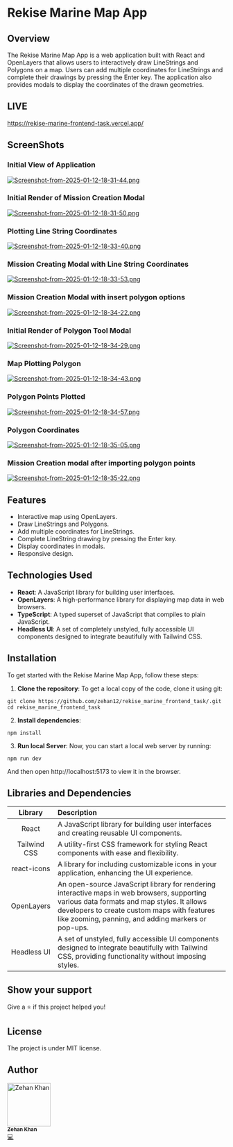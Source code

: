# Rekise Marine Map App

## Overview

The Rekise Marine Map App is a web application built with React and OpenLayers that allows users to interactively draw LineStrings and Polygons on a map. Users can add multiple coordinates for LineStrings and complete their drawings by pressing the Enter key. The application also provides modals to display the coordinates of the drawn geometries.

## LIVE

https://rekise-marine-frontend-task.vercel.app/

## ScreenShots

### Initial View of Application
[![Screenshot-from-2025-01-12-18-31-44.png](https://i.postimg.cc/FK0JSh5x/Screenshot-from-2025-01-12-18-31-44.png)](https://postimg.cc/R3VF5503)

### Initial Render of Mission Creation Modal
[![Screenshot-from-2025-01-12-18-31-50.png](https://i.postimg.cc/KvYLWXBZ/Screenshot-from-2025-01-12-18-31-50.png)](https://postimg.cc/mh0tc5mq)

### Plotting Line String Coordinates 
[![Screenshot-from-2025-01-12-18-33-40.png](https://i.postimg.cc/4N4bTHkR/Screenshot-from-2025-01-12-18-33-40.png)](https://postimg.cc/jC9JH5SM)

### Mission Creating Modal with Line String Coordinates
[![Screenshot-from-2025-01-12-18-33-53.png](https://i.postimg.cc/DycjrKFn/Screenshot-from-2025-01-12-18-33-53.png)](https://postimg.cc/N55ktS5z)

### Mission Creation Modal with insert polygon options 
[![Screenshot-from-2025-01-12-18-34-22.png](https://i.postimg.cc/3Rp0g7sB/Screenshot-from-2025-01-12-18-34-22.png)](https://postimg.cc/KkGYbXvk)

### Initial Render of Polygon Tool Modal
[![Screenshot-from-2025-01-12-18-34-29.png](https://i.postimg.cc/rpNvztmC/Screenshot-from-2025-01-12-18-34-29.png)](https://postimg.cc/t17rMJFY)

### Map Plotting Polygon
[![Screenshot-from-2025-01-12-18-34-43.png](https://i.postimg.cc/prrNwXPQ/Screenshot-from-2025-01-12-18-34-43.png)](https://postimg.cc/PpgFZHpN)


### Polygon Points Plotted

[![Screenshot-from-2025-01-12-18-34-57.png](https://i.postimg.cc/K8kGKQS7/Screenshot-from-2025-01-12-18-34-57.png)](https://postimg.cc/sMzdqY21)


### Polygon Coordinates
[![Screenshot-from-2025-01-12-18-35-05.png](https://i.postimg.cc/0ybQYPmw/Screenshot-from-2025-01-12-18-35-05.png)](https://postimg.cc/FYXNmtTr)


### Mission Creation modal after importing polygon points
[![Screenshot-from-2025-01-12-18-35-22.png](https://i.postimg.cc/W1HdChj8/Screenshot-from-2025-01-12-18-35-22.png)](https://postimg.cc/G4v3s34T)

## Features

-   Interactive map using OpenLayers.
-   Draw LineStrings and Polygons.
-   Add multiple coordinates for LineStrings.
-   Complete LineString drawing by pressing the Enter key.
-   Display coordinates in modals.
-   Responsive design.

## Technologies Used

-   **React**: A JavaScript library for building user interfaces.
-   **OpenLayers**: A high-performance library for displaying map data in web browsers.
-   **TypeScript**: A typed superset of JavaScript that compiles to plain JavaScript.
-   **Headless UI**: A set of completely unstyled, fully accessible UI components designed to integrate beautifully with Tailwind CSS.

## Installation

To get started with the Rekise Marine Map App, follow these steps:

1. **Clone the repository**:
   To get a local copy of the code, clone it using git:

```
git clone https://github.com/zehan12/rekise_marine_frontend_task/.git
cd rekise_marine_frontend_task
```

2. **Install dependencies**:

```
npm install
```

3. **Run local Server**:
   Now, you can start a local web server by running:

```
npm run dev
```

And then open http://localhost:5173 to view it in the browser.

## Libraries and Dependencies


|   Library    | Description                                                                                                                                                                                                                                      |
| :----------: | :----------------------------------------------------------------------------------------------------------------------------------------------------------------------------------------------------------------------------------------------- |
|    React     | A JavaScript library for building user interfaces and creating reusable UI components.                                                                                                                                                           |
| Tailwind CSS | A utility-first CSS framework for styling React components with ease and flexibility.                                                                                                                                                            |
| react-icons  | A library for including customizable icons in your application, enhancing the UI experience.                                                                                                                                                     |
|  OpenLayers  | An open-source JavaScript library for rendering interactive maps in web browsers, supporting various data formats and map styles. It allows developers to create custom maps with features like zooming, panning, and adding markers or pop-ups. |
| Headless UI  | A set of unstyled, fully accessible UI components designed to integrate beautifully with Tailwind CSS, providing functionality without imposing styles.                                                                                          |

## Show your support

Give a ⭐️ if this project helped you!

## License

The project is under MIT license.

## Author
<a href="https://github.com/zehan12">
<img src="https://avatars.githubusercontent.com/u/73664886?s=400&u=b4640ee6fcf6bdb55f455d2b1ec8d91a330f9b04&v=4" width="100px;" alt="Zehan Khan"/><br />
<sub><b>Zehan Khan</b></sub>
</a><br />
<a href="https://github.com/zehan12/rekise_marine_frontend_task/commits?author=zehan12" title="Code">💻</a>
